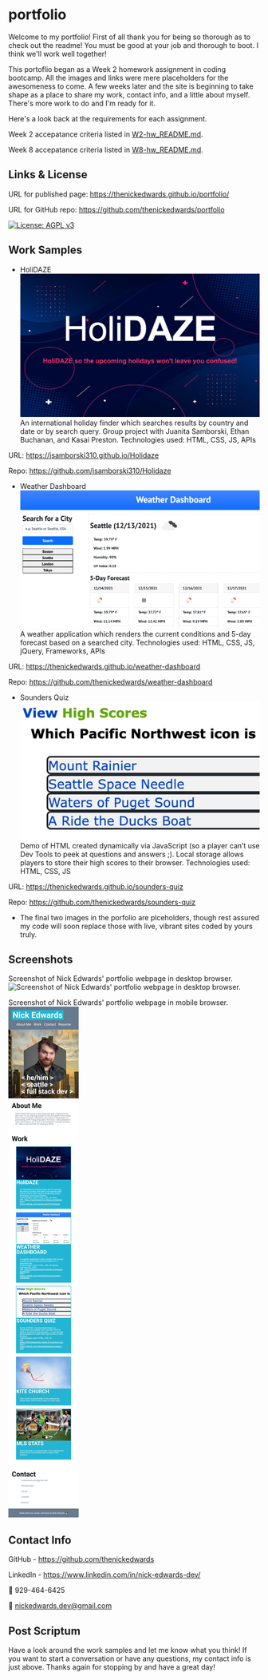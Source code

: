 # portfolio
Welcome to my portfolio! First of all thank you for being so thorough as to check out the readme! You must be good at your job and thorough to boot. I think we'll work well together!

This portoflio began as a Week 2 homework assignment in coding bootcamp. All the images and links were mere placeholders for the awesomeness to come.  A few weeks later and the site is beginning to take shape as a place to share my work, contact info, and a little about myself. There's more work to do and I'm ready for it.

Here's a look back at the requirements for each assignment.

Week 2 accepatance criteria listed in [W2-hw_README.md](W2-hw_README.md).

Week 8 accepatance criteria listed in [W8-hw_README.md](W8-hw_README.md).

## Links & License
URL for published page: https://thenickedwards.github.io/portfolio/

URL for GitHub repo: https://github.com/thenickedwards/portfolio

[![License: AGPL v3](https://img.shields.io/badge/License-AGPL_v3-blue.svg)](https://www.gnu.org/licenses/agpl-3.0)

## Work Samples
* HoliDAZE
![Screenshot of HoliDAZE group project webpage in desktop browser.](images/holidaze-plac.jpeg)
An international holiday finder which searches results by country and date or by search query.  Group project with Juanita Samborski, Ethan Buchanan, and Kasai Preston. Technologies used: HTML, CSS, JS, APIs

URL: https://jsamborski310.github.io/Holidaze

Repo: https://github.com/jsamborski310/Holidaze

* Weather Dashboard
![Screenshot of Weather Dashboard webpage in desktop browser.](images/weather_dash-plac.jpeg)
A weather application which renders the current conditions and 5-day forecast based on a searched city. Technologies used: HTML, CSS, JS, jQuery, Frameworks, APIs

URL: https://thenickedwards.github.io/weather-dashboard

Repo: https://github.com/thenickedwards/weather-dashboard

* Sounders Quiz
![Screenshot of Sounders Quiz webpage in desktop browser.](images/quiz_ebfg-plac.jpeg)
Demo of HTML created dynamically via JavaScript (so a player can’t use Dev Tools to peek at questions and answers ;).  Local storage allows players to store their high scores to their browser. Technologies used: HTML, CSS, JS

URL: https://thenickedwards.github.io/sounders-quiz

Repo: https://github.com/thenickedwards/sounders-quiz

* The final two images in the porfolio are plceholders, though rest assured my code will soon replace those with live, vibrant sites coded by yours truly.

## Screenshots
Screenshot of Nick Edwards' portfolio webpage in desktop browser.
![Screenshot of Nick Edwards' portfolio webpage in desktop browser.](screencapture-nick_edwards-portfolio-update_2022Jan.png)

Screenshot of Nick Edwards' portfolio webpage in mobile browser.
![Screenshot of Nick Edwards' portfolio webpage in mobile browser.](screencapture-nick_edwards-portfolio_mobile-update_2022Jan.jpg)

## Contact Info
GitHub - https://github.com/thenickedwards

LinkedIn - https://www.linkedin.com/in/nick-edwards-dev/

📱 929-464-6425

📧 nickedwards.dev@gmail.com


## Post Scriptum
Have a look around the work samples and let me know what you think! If you want to start a conversation or have any questions, my contact info is just above. Thanks again for stopping by and have a great day!